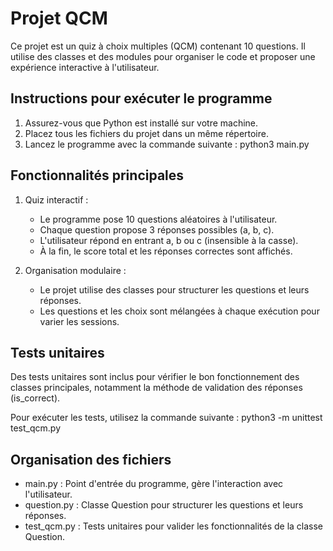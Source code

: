 # Projet QCM

Ce projet est un quiz à choix multiples (QCM) contenant 10 questions. Il utilise des classes et des modules pour organiser le code et proposer une expérience interactive à l'utilisateur.


## Instructions pour exécuter le programme

1. Assurez-vous que Python est installé sur votre machine.
2. Placez tous les fichiers du projet dans un même répertoire.
3. Lancez le programme avec la commande suivante :
   python3 main.py
  

## Fonctionnalités principales

1. Quiz interactif :
   - Le programme pose 10 questions aléatoires à l'utilisateur.
   - Chaque question propose 3 réponses possibles (a, b, c).
   - L'utilisateur répond en entrant a, b ou c (insensible à la casse).
   - À la fin, le score total et les réponses correctes sont affichés.

2. Organisation modulaire :
   - Le projet utilise des classes pour structurer les questions et leurs réponses.
   - Les questions et les choix sont mélangées à chaque exécution pour varier les sessions.


## Tests unitaires

Des tests unitaires sont inclus pour vérifier le bon fonctionnement des classes principales, notamment la méthode de validation des réponses (is_correct).

Pour exécuter les tests, utilisez la commande suivante :
python3 -m unittest test_qcm.py



## Organisation des fichiers

- main.py : Point d'entrée du programme, gère l'interaction avec l'utilisateur.
- question.py : Classe Question pour structurer les questions et leurs réponses.
- test_qcm.py : Tests unitaires pour valider les fonctionnalités de la classe Question.



